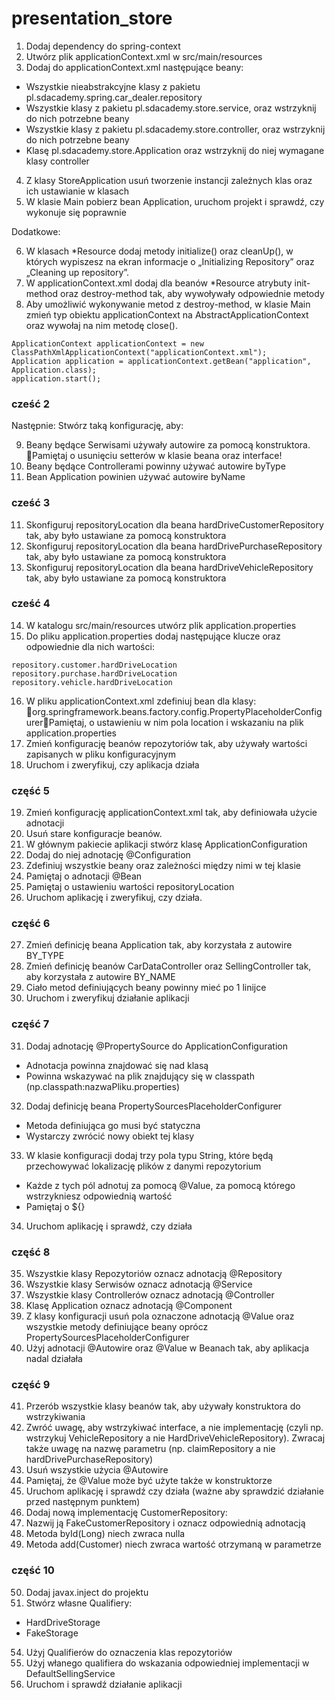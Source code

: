 # presentation_store
1. Dodaj dependency do spring-context
2. Utwórz plik applicationContext.xml w src/main/resources
3. Dodaj do applicationContext.xml następujące beany:<br>
  - Wszystkie nieabstrakcyjne klasy z pakietu pl.sdacademy.spring.car_dealer.repository<br>
  - Wszystkie klasy z pakietu pl.sdacademy.store.service, oraz wstrzyknij do nich potrzebne beany<br>
  - Wszystkie klasy z pakietu pl.sdacademy.store.controller, oraz wstrzyknij do nich potrzebne beany<br>
  - Klasę pl.sdacademy.store.Application oraz wstrzyknij do niej wymagane klasy controller<br>
4. Z klasy StoreApplication usuń tworzenie instancji zależnych klas oraz ich ustawianie w klasach
5. W klasie Main pobierz bean Application, uruchom projekt i sprawdź, czy wykonuje się poprawnie

Dodatkowe:

6. W klasach *Resource dodaj metody initialize() oraz cleanUp(), w których wypiszesz na ekran informacje o „Initializing Repository” oraz „Cleaning up repository”. 
7. W applicationContext.xml dodaj dla beanów *Resource atrybuty init-method oraz destroy-method tak, aby wywoływały odpowiednie metody
8. Aby umożliwić wykonywanie metod z destroy-method, w klasie Main zmień typ obiektu applicationContext na AbstractApplicationContext oraz wywołaj na nim metodę close().
```
ApplicationContext applicationContext = new ClassPathXmlApplicationContext("applicationContext.xml");
Application application = applicationContext.getBean("application", Application.class);    
application.start();
```

### cześć 2
Następnie: Stwórz taką konfigurację, aby:

9. Beany będące Serwisami używały autowire za pomocą konstruktora. Pamiętaj o usunięciu setterów w klasie beana oraz interface!
10. Beany będące Controllerami powinny używać autowire byType
11. Bean Application powinien używać autowire byName

### cześć 3
11. Skonfiguruj repositoryLocation dla beana hardDriveCustomerRepository tak, aby było ustawiane za pomocą konstruktora
12. Skonfiguruj repositoryLocation dla beana hardDrivePurchaseRepository tak, aby było ustawiane za pomocą konstruktora
13. Skonfiguruj repositoryLocation dla beana hardDriveVehicleRepository tak, aby było ustawiane za pomocą konstruktora

### cześć 4
14. W katalogu src/main/resources utwórz plik application.properties
15. Do pliku application.properties dodaj następujące klucze oraz odpowiednie dla nich wartości:

```
repository.customer.hardDriveLocation
repository.purchase.hardDriveLocation
repository.vehicle.hardDriveLocation
```
16. W pliku applicationContext.xml zdefiniuj bean dla klasy: org.springframework.beans.factory.config.PropertyPlaceholderConfigurerPamiętaj, o ustawieniu w nim pola location i wskazaniu na plik application.properties
17. Zmień konfigurację beanów repozytoriów tak, aby używały wartości zapisanych w pliku konfiguracyjnym
18. Uruchom i zweryfikuj, czy aplikacja działa

### część 5
19. Zmień konfigurację applicationContext.xml tak, aby definiowała użycie adnotacji
20. Usuń stare konfiguracje beanów.
21. W głównym pakiecie aplikacji stwórz klasę ApplicationConfiguration
22. Dodaj do niej adnotację @Configuration
23. Zdefiniuj wszystkie beany oraz zależności między nimi w tej klasie
24. Pamiętaj o adnotacji @Bean
25. Pamiętaj o ustawieniu wartości repositoryLocation
26. Uruchom aplikację i zweryfikuj, czy działa.

### część 6
27. Zmień definicję beana Application tak, aby korzystała z autowire BY_TYPE
28. Zmień definicję beanów CarDataController oraz SellingController tak, aby korzystała z autowire BY_NAME
29. Ciało metod definiujących beany powinny mieć po 1 linijce
30. Uruchom i zweryfikuj działanie aplikacji

### część 7
31. Dodaj adnotację @PropertySource do ApplicationConfiguration
- Adnotacja powinna znajdować się nad klasą
- Powinna wskazywać na plik znajdujący się w classpath (np.classpath:nazwaPliku.properties)
32. Dodaj definicję beana PropertySourcesPlaceholderConfigurer
- Metoda definiująca go musi być statyczna
- Wystarczy zwrócić nowy obiekt tej klasy
33. W klasie konfiguracji dodaj trzy pola typu String, które będą przechowywać lokalizację plików z danymi repozytorium
- Każde z tych pól adnotuj za pomocą @Value, za pomocą którego wstrzykniesz odpowiednią wartość
- Pamiętaj o ${}
34. Uruchom aplikację i sprawdź, czy działa

### część 8
35. Wszystkie klasy Repozytoriów oznacz adnotacją @Repository
36. Wszystkie klasy Serwisów oznacz adnotacją @Service
37. Wszystkie klasy Controllerów oznacz adnotacją @Controller
38. Klasę Application oznacz adnotacją @Component
39. Z klasy konfiguracji usuń pola oznaczone adnotacją @Value oraz wszystkie metody definiujące beany oprócz PropertySourcesPlaceholderConfigurer
40. Użyj adnotacji @Autowire oraz @Value w Beanach tak, aby aplikacja nadal działała

### część 9
41. Przerób wszystkie klasy beanów tak, aby używały konstruktora do wstrzykiwania
42. Zwróć uwagę, aby wstrzykiwać interface, a nie implementację (czyli np. wstrzykuj VehicleRepository a nie HardDriveVehicleRepository). Zwracaj także uwagę na nazwę parametru (np. claimRepository a nie hardDrivePurchaseRepository)
43. Usuń wszystkie użycia @Autowire
44. Pamiętaj, że @Value może być użyte także w konstruktorze
45. Uruchom aplikację i sprawdź czy działa (ważne aby sprawdzić działanie przed następnym punktem)
46. Dodaj nową implementację CustomerRepository:
47. Nazwij ją FakeCustomerRepository i oznacz odpowiednią adnotacją
48. Metoda byId(Long) niech zwraca nulla
49. Metoda add(Customer) niech zwraca wartość otrzymaną w parametrze

### część 10
50. Dodaj javax.inject do projektu
51. Stwórz własne Qualifiery:
- HardDriveStorage
- FakeStorage
54. Użyj Qualifierów do oznaczenia klas repozytoriów
55. Użyj włanego qualifiera do wskazania odpowiedniej implementacji w DefaultSellingService
56. Uruchom i sprawdź działanie aplikacji
